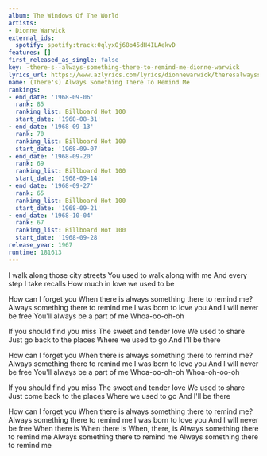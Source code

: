 ```yaml
---
album: The Windows Of The World
artists:
- Dionne Warwick
external_ids:
  spotify: spotify:track:0qlyxOj68o45dH4ILAekvD
features: []
first_released_as_single: false
key: -there-s--always-something-there-to-remind-me-dionne-warwick
lyrics_url: https://www.azlyrics.com/lyrics/dionnewarwick/theresalwayssomethingtheretoremindme.html
name: (There's) Always Something There To Remind Me
rankings:
- end_date: '1968-09-06'
  rank: 85
  ranking_list: Billboard Hot 100
  start_date: '1968-08-31'
- end_date: '1968-09-13'
  rank: 70
  ranking_list: Billboard Hot 100
  start_date: '1968-09-07'
- end_date: '1968-09-20'
  rank: 69
  ranking_list: Billboard Hot 100
  start_date: '1968-09-14'
- end_date: '1968-09-27'
  rank: 65
  ranking_list: Billboard Hot 100
  start_date: '1968-09-21'
- end_date: '1968-10-04'
  rank: 67
  ranking_list: Billboard Hot 100
  start_date: '1968-09-28'
release_year: 1967
runtime: 181613
---
```

I walk along those city streets
You used to walk along with me
And every step I take recalls
How much in love we used to be

How can I forget you
When there is always something there to remind me?
Always something there to remind me
I was born to love you
And I will never be free
You'll always be a part of me
Whoa-oo-oh-oh

If you should find you miss
The sweet and tender love
We used to share
Just go back to the places
Where we used to go
And I'll be there

How can I forget you
When there is always something there to remind me?
Always something there to remind me
I was born to love you
And I will never be free
You'll always be a part of me
Whoa-oo-oh-oh
Whoa-oh-oo-oh

If you should find you miss
The sweet and tender love
We used to share
Just come back to the places
Where we used to go
And I'll be there

How can I forget you
When there is always something there to remind me?
Always something there to remind me
I was born to love you
And I will never be free
When there is
When there is
When, there, is
Always something there to remind me
Always something there to remind me
Always something there to remind me
